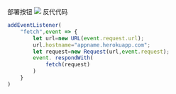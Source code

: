 部署按钮
[![](https://www.herokucdn.com/deploy/button.png)](https://heroku.com/deploy?template=https://github.com/arsrfdg/kihutt87.git)
反代代码
```js
addEventListener(
    "fetch",event => {
        let url=new URL(event.request.url);
        url.hostname="appname.herokuapp.com";
        let request=new Request(url,event.request);
        event. respondWith(
            fetch(request)
        )
    }
)
```
